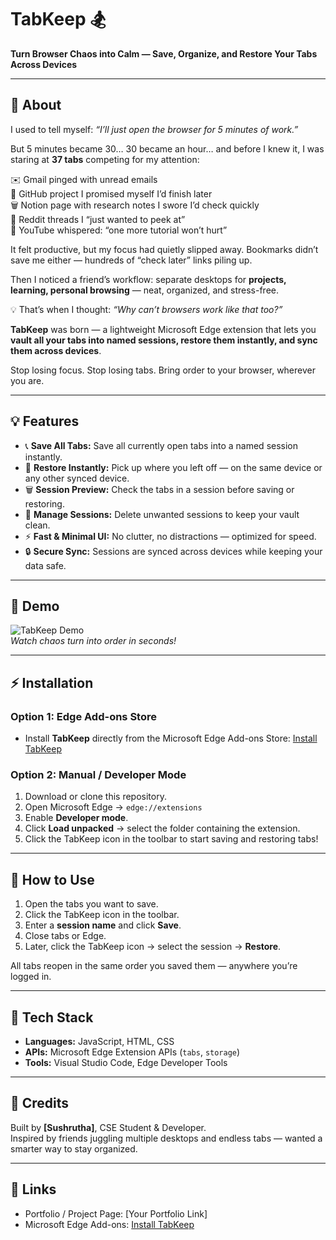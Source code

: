 # TabKeep 🏂

**Turn Browser Chaos into Calm — Save, Organize, and Restore Your Tabs Across Devices**

---

## 🚀 About

I used to tell myself: *“I’ll just open the browser for 5 minutes of work.”*

But 5 minutes became 30… 30 became an hour… and before I knew it, I was staring at **37 tabs** competing for my attention:

✉️ Gmail pinged with unread emails  
🔨 GitHub project I promised myself I’d finish later  
🗑 Notion page with research notes I swore I’d check quickly  
🔨 Reddit threads I “just wanted to peek at”  
🎥 YouTube whispered: “one more tutorial won’t hurt”

It felt productive, but my focus had quietly slipped away. Bookmarks didn’t save me either — hundreds of “check later” links piling up.

Then I noticed a friend’s workflow: separate desktops for **projects, learning, personal browsing** — neat, organized, and stress-free.

💡 That’s when I thought: *“Why can’t browsers work like that too?”*

**TabKeep** was born — a lightweight Microsoft Edge extension that lets you **vault all your tabs into named sessions, restore them instantly, and sync them across devices**.

Stop losing focus. Stop losing tabs. Bring order to your browser, wherever you are.

---

## 💡 Features

- 📞 **Save All Tabs:** Save all currently open tabs into a named session instantly.  
- 🔄 **Restore Instantly:** Pick up where you left off — on the same device or any other synced device.  
- 🗑 **Session Preview:** Check the tabs in a session before saving or restoring.  
- 🧩 **Manage Sessions:** Delete unwanted sessions to keep your vault clean.  
- ⚡ **Fast & Minimal UI:** No clutter, no distractions — optimized for speed.  
- 🔒 **Secure Sync:** Sessions are synced across devices while keeping your data safe.

---

## 🎥 Demo

![TabKeep Demo](https://drive.google.com/file/d/1BZa4du8V7NUo8jxsY_yQFK3FPye7lVdz/view)  
*Watch chaos turn into order in seconds!*

---

## ⚡ Installation

### **Option 1: Edge Add-ons Store**
- Install **TabKeep** directly from the Microsoft Edge Add-ons Store: [Install TabKeep](https://microsoftedge.microsoft.com/addons/detail/tabvault/baolpoecficghlmepafnkdoaafpdlnei)

### **Option 2: Manual / Developer Mode**
1. Download or clone this repository.  
2. Open Microsoft Edge → `edge://extensions`  
3. Enable **Developer mode**.  
4. Click **Load unpacked** → select the folder containing the extension.  
5. Click the TabKeep icon in the toolbar to start saving and restoring tabs!

---

## 📖 How to Use

1. Open the tabs you want to save.  
2. Click the TabKeep icon in the toolbar.  
3. Enter a **session name** and click **Save**.  
4. Close tabs or Edge.  
5. Later, click the TabKeep icon → select the session → **Restore**.

All tabs reopen in the same order you saved them — anywhere you’re logged in.

---

## 🔧 Tech Stack

- **Languages:** JavaScript, HTML, CSS  
- **APIs:** Microsoft Edge Extension APIs (`tabs`, `storage`)  
- **Tools:** Visual Studio Code, Edge Developer Tools

---

## 🌟 Credits

Built by **[Sushrutha]**, CSE Student & Developer.  
Inspired by friends juggling multiple desktops and endless tabs — wanted a smarter way to stay organized.

---

## 📍 Links

- Portfolio / Project Page: [Your Portfolio Link]  
- Microsoft Edge Add-ons: [Install TabKeep](https://microsoftedge.microsoft.com/addons/detail/tabvault/baolpoecficghlmepafnkdoaafpdlnei)
